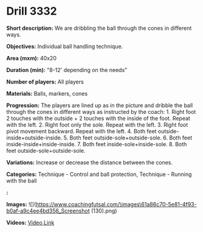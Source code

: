 # Drill 3332

**Short description:**
We are dribbling the ball through the cones in different ways.

**Objectives:**
Individual ball handling technique.

**Area (mxm):**
40x20

**Duration (min):**
"8-12' depending on the needs"

**Number of players:**
All players

**Materials:**
Balls, markers, cones

**Progression:**
The players are lined up as in the picture and dribble the ball through the cones in different ways as instructed by the coach: 1. Right foot 2 touches with the outside + 2 touches with the inside of the foot. Repeat with the left. 2. Right foot only the sole. Repeat with the left. 3. Right foot pivot movement backward. Repeat with the left. 4. Both feet outside-inside+outside-inside. 5. Both feet outside-sole+outside-sole. 6. Both feet inside-inside+inside-inside. 7. Both feet inside-sole+inside-sole. 8. Both feet outside-sole+outside-sole.

**Variations:**
Increase or decrease the distance between the cones.

**Categories:**
Technique - Control and ball protection, Technique - Running with the ball

**:**


**Images:**
![](https://www.coachingfutsal.com/\images\61a86c70-5e81-4f93-b0af-a9c4ee4bd356_Screenshot (130).png)

**Videos:**
[Video Link](https://www.youtube.com/embed/8GPCEd1CJe0)

